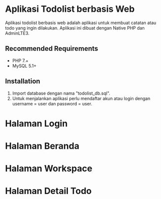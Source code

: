 # Aplikasi Todolist berbasis Web

Aplikasi todolist berbasis web adalah aplikasi untuk membuat catatan atau todo yang ingin dilakukan. Aplikasi ini dibuat dengan Native PHP dan AdminLTE3.

## Recommended Requirements

- PHP 7.+
- MySQL 5.1+

## Installation

1. Import database dengan nama "todolist_db.sql".
2. Untuk menjalankan aplikasi perlu mendaftar akun atau login dengan username = user dan password = user.

# Halaman Login
# Halaman Beranda
# Halaman Workspace
# Halaman Detail Todo

